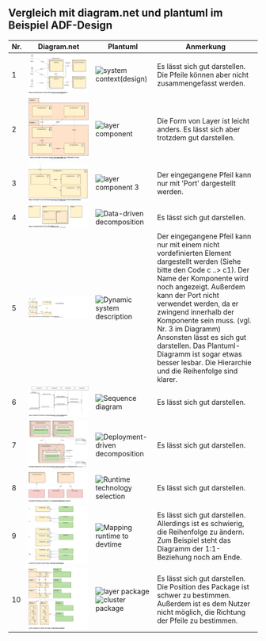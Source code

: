 ## Vergleich mit diagram.net und plantuml im Beispiel ADF-Design

|Nr.          | Diagram.net     | Plantuml        | Anmerkung    |
| ----------- | ----------- | ----------- | ------------ |
|1|![system-context.drawio](ADF-Design/drawio/system-context.drawio.svg)|![system context(design)](https://www.plantuml.com/plantuml/png/bP8nRyCW48LtViKfNfB1LOmxELQKLkhOfLcxO3Wxg3P4W2LRLVzxiMdig4chX8rxxplWSJlhc75jKuFjhSC6k5OEExSKQ6MbLgJ6qe7JO6HrS22aGUwaLeHahpsywHeXoO1PC0b4PLbIpcU51eLUAcbGqaaXGr-cAgyjzk4cUwwFk1XyeJ3k8QgbmWV1x0759m6_b1OUyfr_kAS5vFbfizqE3TXqpZNW-H8evejzaU1_wHmQnQQWaf7wNGquTdCQrsdwBqtFSaaWZdqP82fgnZysP-_VP7dUMlJKkuAcXzQooly7yOdVoT0JKzpEfCJ_tvtC8o4CukKw7YBAGFfPCoNZ27xSk977SRIAMnphrU2WVpd83fNmO_qD "system context(design)")|Es lässt sich gut darstellen. Die Pfeile können aber nicht zusammengefasst werden.|
|2|![functional-decomposition1.drawio](ADF-Design/drawio/functional-decomposition1.drawio.svg)|![layer component](https://www.plantuml.com/plantuml/png/bPAnJiCm54LtVyLJEp05AKx2G9seKYKcDaRAuDelQLJdkRATeKByEqw08gG4WkTpV8zaRtsGBlIT0IClw43Pxcm9AR0RWtM0OC6rpJ60RXsgq5fY_jJIMJhPVSFmoY2UWrIdnjcUzCuQwuJOVG5L1UkwhhbI8_XWAJo5Yq4Wwpffs1jZjJKw1go464kYiQV7iIbTWVHWqk4Al5FgSsqupsLPNaSWVO6Vcr5JwGpCfs3-Umd_AE5_bcHJbsSpS3u5vpDmCGKNGxPA8KcgE0EmFfZu51lJ4jvgwO-eD_T2z1whQa_GUzaWSARuVuKC4ZSO-J8Zkqui578MoL4ebWa5Oria7V_lEm00 "layer component")|Die Form von Layer ist leicht anders. Es lässt sich aber trotzdem gut darstellen.|
|3|![functional-decomposition2.drawio](ADF-Design/drawio/functional-decomposition2.drawio.svg)|![layer component 3](https://www.plantuml.com/plantuml/svg/TP9TIyCm58RlyokEsrsHiQqeKzeo6EYbeXSYpelJzBGBJKzAcY93_E-cPNO5kvERv7sVyv6GRUFGkhRIeF585gIfQiF43a9nbL6kcE2Tj3PVCC_pV2tb83zQ8ePvUaTBl1dKPyLbZovfCuWlb7bj8scK_cIH2-fGkXt9RmVbUhKBeIbtu0nOLHmSPCgITCgmQ4h5DLgiHWD_2_2HeYmBQrhETaOR-pTyxpqOTg_kg0dOs0gr-15YD-JFWk1y28DW1b4q24a2s81UdRfqKHlha_poXk9Jey7zYEDuL0u__rSByHATJj7f9LfEqT9Vpa-rI7mRWFieQXjAaZr3sw1_zjNrQRCMtbzqM3g1dLqvwOejSUP_poy0 "layer component 3")|Der eingegangene Pfeil kann nur mit 'Port' dargestellt werden. |
|4|![data.drawio](ADF-Design/drawio/data.drawio.svg)|![Data-driven decomposition](https://www.plantuml.com/plantuml/png/dPA_2i903CRtUufmRWK7gwCK1_45kdP9hwaStkNacWeYlhkjYdzAEsYcV91yloHaqmX6QRs3BGhEgsXFn52H2VuO6Yisi5BDmV8H8tg8P0HvxmWk2hhO1PPSpftc43qwTLNgNQEJ90-UUkT5acXOh_iqom0RG9ZLTPqQyp1oM983ZIBHbgtG0Wf-YVHJBFKa91r2oY_8U0yEcymla-c-vZhjNWxTgx_t_XIh9tVg4iiXbaQn1T-FkI6kkXUu0G00 "Data-driven decomposition")|Es lässt sich gut darstellen.|
|5|![dynamic1.drawio](ADF-Design/drawio/dynamic1.drawio.svg)|![Dynamic system description](https://www.plantuml.com/plantuml/svg/VP9DIyGm48Rl-HKZU_2sRBzabROihEX9bFKWeXwowRGRcavgaY95_EzcgvIbLEUMztacl8HihEF6TOs2wvvu8mNOtZfie40hZ6oTrCJE2Ymb8JoZKle35cLPXaACyQr195ZiBt75ap5za5GFwWhNOxZ3mcThWIVhzuPJXKSLBqxYfuDqGteSniuLbWwS1YEhWuD26XH3ELjBQhdX3GZTj9gG77moyBFdegwCxgZOQgNDR_q1tMXoZwvN2AHDmnNxOkmboxBjU4Nm1caw7lCSk0KHJAHmJWedKZGdHHCfdfFYYPJCIGbZ0fRBtBU3gpJjBERvAy5TlyFt3gqBc0S3Z-1Kw2pthnuo4VvBenyQpz1et4rcQCpyqf_KjzuW5VxZVGC0 "Dynamic system description")|Der eingegangene Pfeil kann nur mit einem nicht vordefinierten Element dargestellt werden (Siehe bitte den Code c ..> c1). Der Name der Komponente wird noch angezeigt. Außerdem kann der Port nicht verwendet werden, da er zwingend innerhalb der Komponente sein muss. (vgl. Nr. 3 im Diagramm) <br/>Ansonsten lässt es sich gut darstellen. Das Plantuml-Diagramm ist sogar etwas besser lesbar. Die Hierarchie und die Reihenfolge sind klarer.|
|6|![dynamic2.drawio](ADF-Design/drawio/dynamic2.drawio.svg)|![Sequence diagram](https://www.plantuml.com/plantuml/png/dP713e8m38RlUuhAdGDXNeXHNi0BFa73Abd2Djow62M-kzFRI4ZGNljzRTg_3OoUendXGhT8jYTG6WUFHkmcZuD1O79FO1z9YFbBl-1K7g5eUcScPyboLK2g1iwFxZCaS0KYR-TyNIHO8UDrT7TG57gl9zREYXpABRd5aajhlz4wb3zRzTAIVzrLhLepMPMUdIzPnqMR-1Jb6m00 "Sequence diagram")|Es lässt sich gut darstellen.|
|7|![deployment.drawio](ADF-Design/drawio/deployment.drawio.svg)|![Deployment-driven decomposition](https://www.plantuml.com/plantuml/png/dPHDRzim38Rl-XL4TYWGp4MRhSEs1a6RfZiCwtO8i5rsaINQLYDBXZxSf4F_-oWxJGCqTO7gO1iW-UfzAD4NFd0NOgrXWOsscnfDoAHJBHgGA6pTMA-2ieOTQIm210jEbLK0gHoABk1NoZJSyHhW7mDQnahSVgRrpPgm31kD570rrxl0d8jLwMmqyifgw-1TKU0d8RhuG_SaQwhW8hn9BV-29_niJqqhWs7J85WNAiiU6EkSZiRZ6vihKbnWgmIEnoEOJgy8FGPbIlX9IRCPS0_yqU8U9rMhNqkuR9fioOtCxRgllrwZYAa_S6rQvQn9dUrbCCaK9_ZvYMe7EafYMpkacPIU3WOkjsczZjgoxO4iqA-2RQ1tZ-vbblmmon_COUxidN-i7U0eXZYIq6i0jyy1VYWJrx14rmwPbuVDV-SjXz-AxZFNSCD5HGV-AaKrHD4RwUuM6dbyozqWaDu72kJ98TVg7g4R94C57axVmmJefi27KIenfzt-j5uk-TZbd_Nvarq-Exf3Os2ENbGELHwfH_SHDAUtKOA6j8o18MIqPeapryHndiRWM79VeJp_Efr6JqtzQwBd9TB8U-5KqyrryTP2HanPbgxvyxfjh3WScq2ciyCRCiOkw0ZeJ_KV "Deployment-driven decomposition")|Es lässt sich gut darstellen.|
|8|![technologies.drawio](ADF-Design/drawio/technologies.drawio.svg)|![Runtime technology selection](https://www.plantuml.com/plantuml/png/dPBTIWCn48NlynH3Uo4ir4iHkvHgYoBKejONc4sckw7PIKbcrKNxxgO_jXHQBvoB43ZVcSaSCeo2GPhQmMl3Oci28LsnTxvi8P8ZBTQpkd0q5n0FmPQLWB5X9yI5vIK6h06-5AHYRsXtNTUzPvb9woW9eKQt5-vGByhW6pQZD2n0TpwdAwqt-cfphaSWb-wVxQur7RLpbadQ9O4FKdcrKchpr4wMZL6mm4Wme_1E8SiwaESZNoyRiLp2D6630M04t5jkdn_X0OK-i3sF5qeTTaYcftRsCjdYR_kGjwW-9gUbvS_Jf3acnrHOP9XORiuOI2c4_BjdUg2XMxWKL7-TnQN1M97fgmAIDW1pIhp9yoQcTNuX-XDIGsAJ_j8F "Runtime technology selection")|Es lässt sich gut darstellen.|
|9|![runtimedevtime1.drawio](ADF-Design/drawio/runtimedevtime1.drawio.svg)|![Mapping runtime to devtime](https://www.plantuml.com/plantuml/png/dLJBQiCm4BphAvRqK32arC_Gva5e83UVUYmzg9BiYEXXPBabjFdtoacSGg8cRdKmkyoiPcS4djSM6zj80JckAgvAC8soN3Am6YXxRqiaM67Rtl1oPO5omuZbMg5wpLM53PO0dmZS8LfMMZ5b3trxbbhPPxiH39Gs4eiZy8J9kZIwKNIXXJPmKnH5HCWEt-w-hGvMfHlzptLl3-mUfuVhjWZTXeyXUfbEf_bcqUtv2fF9iPdD0DT0GlIZEmY2V9DhsWWM10D7tjTxfWmH2M7oDQH3Lpj1uLOO2wxO7SNrYj7nJbJr4OrwYvunb-u1s8SsQmyvHYJgDeoy6_xWyIyEr7bieSz2VCgAVApab1NxM6dlE194uiv1udUONC7JotYRWEoLGDOhWL5lR-bVdZf39EkCf7wZHpppuwChywFBysZE57M_acy0 "Mapping runtime to devtime")|Es lässt sich gut darstellen.  Allerdings ist es schwierig, die Reihenfolge zu ändern. Zum Beispiel steht das Diagramm der 1:1-Beziehung noch am Ende. |
|10|![runtimedevtime2.drawio](ADF-Design/drawio/runtimedevtime2.drawio.svg)|![layer package](https://www.plantuml.com/plantuml/png/ZPInQiCm48PtFSMH3frIQiasj75C8D2fGw5Zqa6HvCH4beIi3A7jkrUMd8B1SU99sD_zzw4xl6eTjUxKI93qB2mOoevqBz2Z59K3fy7M-uC3Nbl1NAqLQe-rCjJI1fXkZ5P2EVX6u9-TBzrRVL9yhQMsHR6-06K93rLLOSO2-AQL-tHdAK1fsr29VX6gjEI-_QmeWeUlsAhtO9JCWBOWaov2v8prtRfdirmk_vj0yWN3dhwC9LTWF0RZQHCSJV1D4p8MJgx0wHYSJfkGQ49kccHZuTaLE1-3yywatufEvICUWqn_xaTa_8XsB-APPj56qfsGCDkgA4kJEvBY5HiydOJlI8fNPCXq4kcI_6xDDuUQSw6--DmF6FaP3zuGP8QCmSWC6HCPEVyfksNrRQKtMSXQYITEsuFWYr0I0Nm581U0Z0E8-HwbNwQnhwz5SMhzBI260vHEGoH0sJIK1YYVXD1AAEv_8Ny0 "layer package")![cluster package](https://www.plantuml.com/plantuml/png/ZPCnJyCm48Lt_ufJ6PY2YDj4WgPLfKhCI8oKmRMTDkh5ZXndGC1_vn8792GdnTD9_jwxvxEzQxrmlgiH97QjrmuQ8I_YfDajwjA3j-2gqzc3gfoMlhA6jPVADCA96gIj6skqyV31WDQHf2TdEwFs5gqhYlqFiDt2JLcMNCe1VBB6l_Xtr62igmMoByPAYuhQBqWLaf3cOCOQqWM85igqjz6vb6F7VhrkDflVHf2-mT--99Ff1CnZC9-0bp5uUJqw3z7vrUYhM8FL19p5u6m2pcDmtaSVRxlF_XpA8VjOZsDlQEp71tqliX0TnL4ZB0vcs4MH_iCfJA7XyqwyTv8f92gXYo0MIRx6okWx9TgpLkl7ekXQicQqFL3BUMeLg6oUoWALpr8qXWIJpst_36CWezED08y3RAUDei_s3G00 "cluster package")|Es lässt sich gut darstellen. Die Position des Package ist schwer zu bestimmen. Außerdem ist es dem Nutzer nicht möglich, die Richtung der Pfeile zu bestimmen.|
